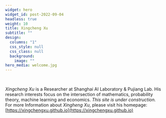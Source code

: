 ```yaml
---
widget: hero
widget_id: post-2022-09-04
headless: true
weight: 10
title: Xingcheng Xu
subtitle: ""
design:
  columns: "1"
  css_style: null
  css_class: null
  background:
    image: ""
hero_media: welcome.jpg
---
```


<br>

*Xingcheng Xu* is a Researcher at Shanghai AI Laboratory & Pujiang Lab. His research interests focus on the intersection of mathematics, probability theory, machine learning and economics. *This site is under construction.* For more Information about *Xingheng Xu*, please visit his homepage: [https://xingchengxu.github.io](https://xingchengxu.github.io)